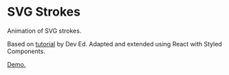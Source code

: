 # SVG Strokes
Animation of SVG strokes.

Based on [tutorial](https://youtu.be/vJNVramny9k, "Link to Dev Ed tutorial") by Dev Ed. Adapted and extended using React with Styled Components.

[Demo.](https://callumgrayson.github.io/svg-strokes/, "Link to SVG Strokes demo site")